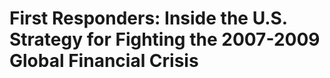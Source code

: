 # First Responders: Inside the U.S. Strategy for Fighting the 2007-2009 Global Financial Crisis

## 

